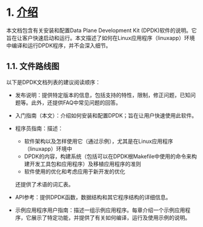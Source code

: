 # 1. [介绍](http://dpdk.org/doc/guides/linux_gsg/intro.html)

本文档包含有关安装和配置Data Plane Development Kit (DPDK)软件的说明。它旨在让客户快速启动和运行。本文描述了如何在Linux应用程序（linuxapp）环境中编译和运行DPDK程序，并不会深入细节。

## 1.1. 文件路线图

以下是DPDK文档列表的建议阅读顺序：

- 发布说明：提供特定版本的信息，包括支持的特性，限制，修正问题，已知问题等。此外，还提供FAQ中常见问题的回答。

- 入门指南（本文）：介绍如何安装和配置DPDK；旨在让用户快速使用此软件。

- 程序员指南：描述：

  - 软件架构以及怎样使用它（通过示例），尤其是在Linux应用程序（linuxapp）环境中
  - DPDK的内容，构建系统（包括可以在DPDK根Makefile中使用的命令来构建开发工具包和应用程序）及移植应用程序的准则
  - 软件使用的优化和考虑应用于新开发的优化

  还提供了术语的词汇表。

- API参考：提供DPDK函数，数据结构和其它程序结构的详细信息。

- 示例应用程序用户指南：描述一组示例应用程序。每章介绍一个示例应用程序，它展示了特定功能，并提供了有关如何编译，运行及使用示例的说明。